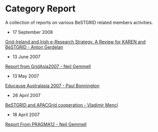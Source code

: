 # Category Report

A collection of reports on various BeSTGRID related members activities.

- 17 September 2008

[Grid-Ireland and Irish e-Research Strategy. A Review for KAREN and BeSTGRID - Anton Gerdelan](/wiki/spaces/BeSTGRID/pages/3818228425)
- 13 June 2007

[Report from GridAsia2007 - Neil Gemmell](/wiki/spaces/BeSTGRID/pages/3818228774)
- 13 May 2007

[Educause Australasia 2007 - Paul Bonnington](/wiki/download/attachments/3818228474/Educause-2007-report.doc?version=1&modificationDate=1539354051000&cacheVersion=1&api=v2)
- 26 April 2007

[BeSTGRID and APACGrid cooperation - Vladimir Mencl](/wiki/spaces/BeSTGRID/pages/3818228856)
- 18 April 2007

[Report From PRAGMA12 - Neil Gemmell](/wiki/spaces/BeSTGRID/pages/3818228641)

